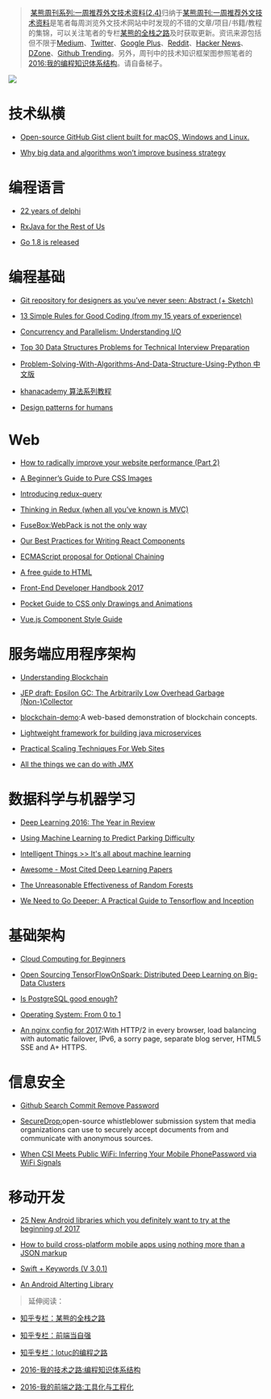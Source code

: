 ﻿
> [某熊周刊系列:一周推荐外文技术资料(2.4)](https://zhuanlan.zhihu.com/p/25304430)归纳于[某熊周刊:一周推荐外文技术资料](https://github.com/wxyyxc1992/Coder-Knowledge-Graph/tree/master/Weekly)是笔者每周浏览外文技术网站中时发现的不错的文章/项目/书籍/教程的集锦，可以关注笔者的专栏[某熊的全栈之路](https://zhuanlan.zhihu.com/wxyyxc1992)及时获取更新。资讯来源包括但不限于[Medium](https://medium.com/)、[Twitter](https://twitter.com/)、[Google Plus](https://plus.google.com/)、[Reddit](https://www.reddit.com/)、[Hacker News](https://news.ycombinator.com/)、[DZone](https://dzone.com/)、[Github Trending](https://github.com/trending)。另外，周刊中的技术知识框架图参照笔者的[2016:我的编程知识体系结构](https://zhuanlan.zhihu.com/p/24476917?refer=wxyyxc1992)。请自备梯子。



![](https://cdn-images-1.medium.com/max/2000/1*3oNgt5C2JC5FucjUm2SPxg.jpeg)


# 技术纵横

- [Open-source GitHub Gist client built for macOS, Windows and Linux.](https://github.com/hackjutsu/Lepton) 

- [Why big data and algorithms won’t improve business strategy](https://hackernoon.com/why-big-data-and-algorithms-wont-improve-business-strategy-54e4ebe2398#.oq9txmv0k) 


# 编程语言

- [22 years of delphi](http://blog.marcocantu.com/blog/2017-january-22years-delphi.html) 

- [RxJava for the Rest of Us](https://realm.io/news/mobilization-hugo-visser-rxjava-for-rest-of-us/) 

- [Go 1.8 is released](https://blog.golang.org/go1.8)


# 编程基础

- [Git repository for designers as you’ve never seen: Abstract (+ Sketch)](https://blog.prototypr.io/git-repository-for-designers-abstract-sketch-9138cf6ab9b1#.d8oxu5w3x)

- [13 Simple Rules for Good Coding (from my 15 years of experience)](https://hackernoon.com/few-simple-rules-for-good-coding-my-15-years-experience-96cb29d4acd9#.kz9ehkggx) 

- [Concurrency and Parallelism: Understanding I/O](https://blog.risingstack.com/concurrency-and-parallelism-understanding-i-o/) 

- [Top 30 Data Structures Problems for Technical Interview Preparation](http://www.techiedelight.com/top-30-data-structures-problems-technical-interview-preparation/) 

- [Problem-Solving-With-Algorithms-And-Data-Structure-Using-Python 中文版](https://github.com/facert/python-data-structure-cn) 

- [khanacademy 算法系列教程](https://www.khanacademy.org/computing/computer-science) 

- [Design patterns for humans](https://github.com/kamranahmedse/design-patterns-for-humans/blob/master/README.md) 


# Web

- [How to radically improve your website performance (Part 2)](https://hackernoon.com/how-to-radically-improve-your-website-performance-part-2-2bbbfa7b567f?source=reading_list---------9-38---------) 

- [A Beginner’s Guide to Pure CSS Images](https://medium.com/dailycssimages/a-beginners-guide-to-pure-css-images-ef9a5d069dd2#.mup31xfs6) 

- [Introducing redux-query](https://amplitude.engineering/introducing-redux-query-7734e7215b3b#.iy41nqows) 

- [Thinking in Redux (when all you’ve known is MVC)](https://hackernoon.com/thinking-in-redux-when-all-youve-known-is-mvc-c78a74d35133#.su3dyrttj) 

- [FuseBox:WebPack is not the only way](https://medium.com/fusebox/webpack-is-not-the-only-way-6ddb67e99be9#.8vy80qf3j)

- [Our Best Practices for Writing React Components](https://medium.com/code-life/our-best-practices-for-writing-react-components-dec3eb5c3fc8#.mh12fzmoi) 

- [ECMAScript proposal for Optional Chaining](https://github.com/claudepache/es-optional-chaining) 

- [A free guide to HTML](http://htmlreference.io/) 

- [Front-End Developer Handbook 2017](https://frontendmasters.gitbooks.io/front-end-handbook-2017/content/) 

- [Pocket Guide to CSS only Drawings and Animations](https://journal.helabs.com/pocket-guide-to-css-only-drawings-and-animations-781470436ecc#.xam77b9tm)

- [Vue.js Component Style Guide](https://github.com/pablohpsilva/vuejs-component-style-guide)


# 服务端应用程序架构

- [Understanding Blockchain](https://iot-for-all.com/understanding-blockchain-5cda2919efff#.m7ei7v4lt) 

- [JEP draft: Epsilon GC: The Arbitrarily Low Overhead Garbage (Non-)Collector](http://openjdk.java.net/jeps/8174901)

- [blockchain-demo](https://github.com/anders94/blockchain-demo):A web-based demonstration of blockchain concepts.

- [Lightweight framework for building java microservices](http://www.tuicool.com/articles/hit/ui6Fn2y) 

- [Practical Scaling Techniques For Web Sites](https://hackernoon.com/practical-scaling-techniques-for-web-sites-554a38dbd492) 

- [All the things we can do with JMX](https://www.ctheu.com/2017/02/14/all-the-things-we-can-do-with-jmx/) 


# 数据科学与机器学习

- [Deep Learning 2016: The Year in Review](http://www.deeplearningweekly.com/blog/deep-learning-2016-the-year-in-review) 

- [Using Machine Learning to Predict Parking Difficulty](https://iot-for-all.com/using-machine-learning-to-predict-parking-difficulty-d0af0cd3b9a9#.rjcraacm0) 

- [Intelligent Things >> It's all about machine learning](https://www.linkedin.com/pulse/intelligent-things-its-all-machine-learning-roger-attick) 

- [Awesome - Most Cited Deep Learning Papers](https://github.com/terryum/awesome-deep-learning-papers) 

- [The Unreasonable Effectiveness of Random Forests](https://medium.com/rants-on-machine-learning/the-unreasonable-effectiveness-of-random-forests-f33c3ce28883#.wdmxlsekf) 

- [We Need to Go Deeper: A Practical Guide to Tensorflow and Inception](https://medium.com/initialized-capital/we-need-to-go-deeper-a-practical-guide-to-tensorflow-and-inception-50e66281804f#.x7c1vxglw) 




# 基础架构

- [Cloud Computing for Beginners](https://hackernoon.com/cloud-computing-for-beginners-85d168959afb#.tzbmzmmmj) 

- [Open Sourcing TensorFlowOnSpark: Distributed Deep Learning on Big-Data Clusters](https://yahooeng.tumblr.com/post/157196488076/open-sourcing-tensorflowonspark-distributed-deep) 

- [Is PostgreSQL good enough?](http://renesd.blogspot.jp/2017/02/is-postgresql-good-enough.html)

- [Operating System: From 0 to 1](https://github.com/tuhdo/os01)

- [An nginx config for 2017](https://certsimple.com/blog/nginx-http2-load-balancing-config):With HTTP/2 in every browser, load balancing with automatic failover, IPv6, a sorry page, separate blog server, HTML5 SSE and A+ HTTPS.


# 信息安全

- [Github Search Commit Remove Password](https://github.com/search?utf8=%E2%9C%93&q=remove+password&type=Commits&ref=searchresults(from))

- [SecureDrop:](https://github.com/freedomofpress/securedrop)open-source whistleblower submission system that media organizations can use to securely accept documents from and communicate with anonymous sources. 

- [When CSI Meets Public WiFi: Inferring Your Mobile PhonePassword via WiFi Signals](http://fermatslibrary.com/s/when-csi-meets-public-wifi-inferring-your-mobile-phone-password-via-wifi-signals) 


# 移动开发

- [25 New Android libraries which you definitely want to try at the beginning of 2017](https://medium.com/@mmbialas/25-new-android-libraries-which-you-definitely-want-to-try-at-the-beginning-of-2017-45878d5408c0#.hwog07r6h)

- [How to build cross-platform mobile apps using nothing more than a JSON markup](https://medium.freecodecamp.com/how-to-build-cross-platform-mobile-apps-using-nothing-more-than-a-json-markup-f493abec1873#.hxi5all9n) 

- [Swift + Keywords (V 3.0.1)](https://medium.com/the-traveled-ios-developers-guide/swift-keywords-v-3-0-1-f59783bf26c#.7x831ru46) 

- [An Android Alterting Library](https://github.com/Tapadoo/Alerter) 


> 延伸阅读：
> 
- [知乎专栏：某熊的全栈之路](https://zhuanlan.zhihu.com/wxyyxc1992)
> 
- [知乎专栏：前端当自强](https://zhuanlan.zhihu.com/c_67532981)
> 
- [知乎专栏：lotuc的编程之路](https://zhuanlan.zhihu.com/lotuc)
> 
- [2016-我的技术之路:编程知识体系结构](https://zhuanlan.zhihu.com/p/24476917?refer=wxyyxc1992)
> 
- [2016-我的前端之路:工具化与工程化](https://zhuanlan.zhihu.com/p/24575395?refer=wxyyxc1992)